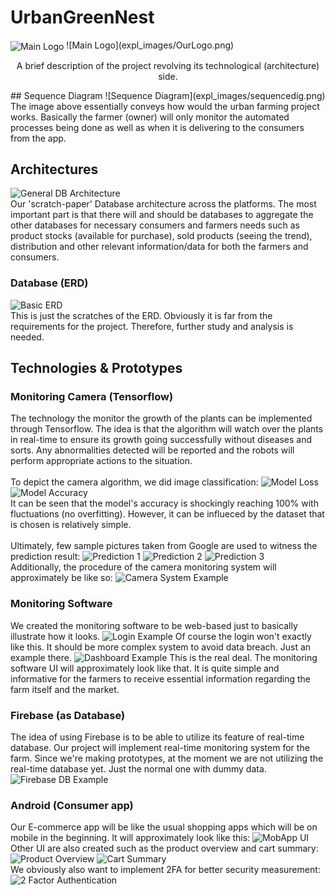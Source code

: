 
# UrbanGreenNest
<img align="center" src="expl_images/OurLogo.png" alt="Main Logo">
![Main Logo](expl_images/OurLogo.png) <br />
<p align="center">
A brief description of the project revolving its technological (architecture) side.
</p>
## Sequence Diagram
![Sequence Diagram](expl_images/sequencedig.png)
The image above essentially conveys how would the urban farming project works. Basically the farmer (owner) will only monitor the automated processes being done as well as when it is delivering to the consumers from the app.

## Architectures
![General DB Architecture](expl_images/all_arch.png) <br />
Our 'scratch-paper' Database architecture across the platforms. The most important part is that there will and should be databases to aggregate the other databases for necessary consumers and farmers needs such as product stocks (available for purchase), sold products (seeing the trend), distribution and other relevant information/data for both the farmers and consumers.

### Database (ERD)
![Basic ERD](expl_images/erd.png) <br />
This is just the scratches of the ERD. Obviously it is far from the requirements for the project. Therefore, further study and analysis is needed.

## Technologies & Prototypes
### Monitoring Camera (Tensorflow)
The technology the monitor the growth of the plants can be implemented through Tensorflow. The idea is that the algorithm will watch over the plants in real-time to ensure its growth going successfully without diseases and sorts. Any abnormalities detected will be reported and the robots will perform appropriate actions to the situation. <br /> <br />
To depict the camera algorithm, we did image classification:
![Model Loss](expl_images/tensor/model_loss.png)
![Model Accuracy](expl_images/tensor/model_acc.png) <br />
It can be seen that the model's accuracy is shockingly reaching 100% with fluctuations (no overfitting). However, it can be influeced by the dataset that is chosen is relatively simple.<br /><br />
Ultimately, few sample pictures taken from Google are used to witness the prediction result:
![Prediction 1](expl_images/tensor/pred1.PNG)
![Prediction 2](expl_images/tensor/pred2.PNG)
![Prediction 3](expl_images/tensor/pred3.PNG)
<br />
Additionally, the procedure of the camera monitoring system will approximately be like so:
![Camera System Example](expl_images/urbn_rbts.png)

### Monitoring Software
We created the monitoring software to be web-based just to basically illustrate how it looks.
![Login Example](expl_images/monitor/login.PNG)
Of course the login won't exactly like this. It should be more complex system to avoid data breach. Just an example there.
![Dashboard Example](expl_images/monitor/dsb.PNG)
This is the real deal. The monitoring software UI will approximately look like that. It is quite simple and informative for the farmers to receive essential information regarding the farm itself and the market.

### Firebase (as Database)
The idea of using Firebase is to be able to utilize its feature of real-time database. Our project will implement real-time monitoring system for the farm. Since we're making prototypes, at the moment we are not utilizing the real-time database yet. Just the normal one with dummy data.
![Firebase DB Example](expl_images/firebase/frbpeek.PNG)

### Android (Consumer app)
Our E-commerce app will be like the usual shopping apps which will be on mobile in the beginning. It will approximately look like this:
![MobApp UI](expl_images/android/uiprods.PNG)
Other UI are also created such as the product overview and cart summary:
![Product Overview](expl_images/android/ui_prod_ovw.jpg)
![Cart Summary](expl_images/android/ui_cart_sum.jpg)
<br />
We obviously also want to implement 2FA for better security measurement:
![2 Factor Authentication](expl_images/android/ui_2fa.jpg)
